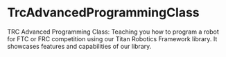 # TrcAdvancedProgrammingClass
TRC Advanced Programming Class: Teaching you how to program a robot for FTC or FRC competition using our Titan Robotics Framework library. It showcases features and capabilities of our library.
